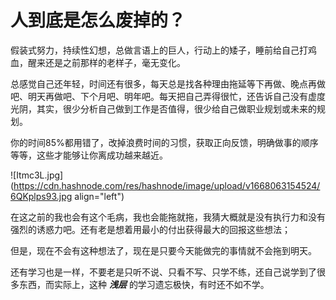 # 人到底是怎么废掉的？

假装式努力，持续性幻想，总做言语上的巨人，行动上的矮子，睡前给自己打鸡血，醒来还是之前那样的老样子，毫无变化。

总感觉自己还年轻，时间还有很多，每天总是找各种理由拖延等下再做、晚点再做吧、明天再做吧、下个月吧、明年吧。每天把自己弄得很忙，还告诉自己没有虚度光阴，其实，很少分析自己做到工作是否值得，很少给自己做职业规划或未来的规划。

你的时间85%都用错了，改掉浪费时间的习惯，获取正向反馈，明确做事的顺序等等，这些才能够让你离成功越来越近。


![Itmc3L.jpg](https://cdn.hashnode.com/res/hashnode/image/upload/v1668063154524/6QKplps93.jpg align="left")

在这之前的我也会有这个毛病，我也会能拖就拖，我猜大概就是没有执行力和没有强烈的诱惑力吧。还有老是想着用最小的付出获得最大的回报这些想法；

但是，现在不会有这种想法了，现在是只要今天能做完的事情就不会拖到明天。

还有学习也是一样，不要老是只听不说、只看不写、只学不练，还自己说学到了很多东西，而实际上，这种 ***浅层*** 的学习遗忘极快，有时还不如不学。
